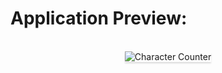 <h1>Application Preview:</h1>

<br/>
<div style="text-align: center;">
    <img src="https://assets.ccbp.in/frontend/content/react-js/character-counter-output.gif" alt="Character Counter" style="max-width:70%;box-shadow:0 2.8px 2.2px rgba(0, 0, 0, 0.12)">
</div>
<br/>
